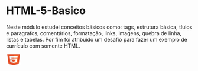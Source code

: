 # HTML-5-Basico
Neste módulo estudei conceitos básicos como: tags, estrutura básica, tíulos e paragrafos, comentários, formatação, links, imagens, quebra de linha, listas e tabelas. Por fim foi atribuído um desafio para fazer um exemplo de currículo com somente HTML.
<p>
</p>
<img align="center" alt="Wes-HTML" height="30" width="40" src="https://raw.githubusercontent.com/devicons/devicon/master/icons/html5/html5-original.svg">
